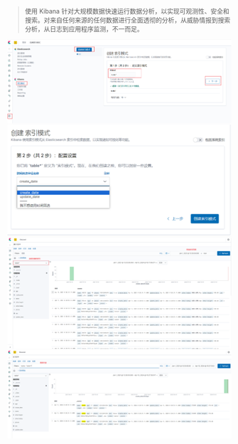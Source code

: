 > 使用 Kibana 针对大规模数据快速运行数据分析，以实现可观测性、安全和搜索。对来自任何来源的任何数据进行全面透彻的分析，从威胁情报到搜索分析，从日志到应用程序监测，不一而足。

![img](img/1-1.png)
![img](img/1-2.png)
![img](img/1-3.png)
![img](img/1-4.png)